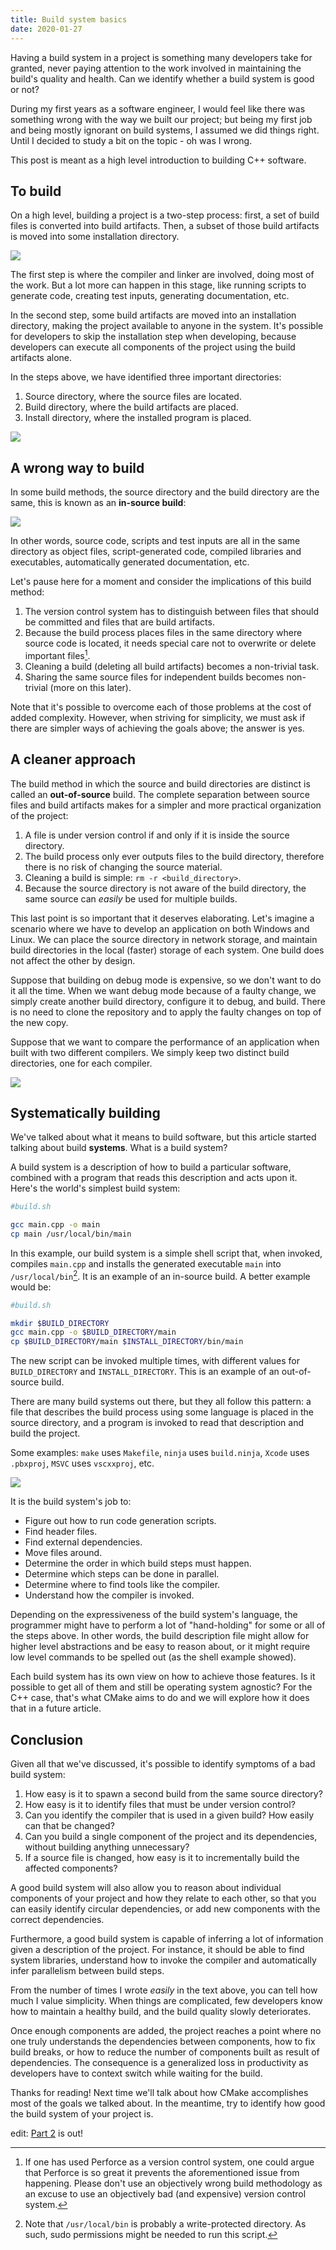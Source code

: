 ```yaml
---
title: Build system basics
date: 2020-01-27
---
```


Having a build system in a project is something many developers take for
granted, never paying attention to the work involved in maintaining the build's
quality and health. Can we identify whether a build system is good or not?

During my first years as a software engineer, I would feel like there was
something wrong with the way we built our project; but being my first job and
being mostly ignorant on build systems, I assumed we did things right. Until I
decided to study a bit on the topic - oh was I wrong.

This post is meant as a high level introduction to building C++ software.

## To build

On a high level, building a project is a two-step process: first, a set of
build files is converted into build artifacts. Then, a subset of those build
artifacts is moved into some installation directory.

![](to_build.svg)

The first step is where the compiler and linker are involved, doing most of the
work. But a lot more can happen in this stage, like running scripts to generate
code, creating test inputs, generating documentation, etc.

In the second step, some build artifacts are moved into an installation
directory, making the project available to anyone in the system. It's possible
for developers to skip the installation step when developing, because
developers can execute all components of the project using the build
artifacts alone.

In the steps above, we have identified three important directories:

1. Source directory, where the source files are located.
2. Build directory, where the build artifacts are placed.
3. Install directory, where the installed program is placed.

![](locations.svg)

## A wrong way to build

In some build methods, the source directory and the build directory are the
same, this is known as an __in-source build__:

![](in_source.svg)

In other words, source code, scripts and test inputs are all in the same
directory as object files, script-generated code, compiled libraries and
executables, automatically generated documentation, etc.

Let's pause here for a moment and consider the implications of this build
method:

1. The version control system has to distinguish between files that should be
committed and files that are build artifacts.
2. Because the build process places files in the same directory where source
code is located, it needs special care not to overwrite or delete important
files[^1].
3. Cleaning a build (deleting all build artifacts) becomes a non-trivial task.
4. Sharing the same source files for independent builds becomes non-trivial
(more on this later).

[^1]: If one has used Perforce as a version control system, one could argue
that Perforce is so great it prevents the aforementioned issue from happening.
Please don't use an objectively wrong build methodology as an excuse to use an
objectively bad (and expensive) version control system.

Note that it's possible to overcome each of those problems at the cost of added
complexity. However, when striving for simplicity, we must ask if there are
simpler ways of achieving the goals above; the answer is yes.

## A cleaner approach

The build method in which the source and build directories are distinct is
called an __out-of-source__ build. The complete separation between source files
and build artifacts makes for a simpler and more practical organization of the
project:

1. A file is under version control if and only if it is inside the source
directory.
2. The build process only ever outputs files to the build directory, therefore
there is no risk of changing the source material.
3. Cleaning a build is simple: `rm -r <build_directory>`.
4. Because the source directory is not aware of the build directory, the same
source can _easily_ be used for multiple builds.

This last point is so important that it deserves elaborating. Let's imagine a
scenario where we have to develop an application on both Windows and Linux.  We
can place the source directory in network storage, and maintain build
directories in the local (faster) storage of each system. One build does not
affect the other by design.

Suppose that building on debug mode is expensive, so we don't want to do it all
the time. When we want debug mode because of a faulty change, we simply create
another build directory, configure it to debug, and build. There is no need to
clone the repository and to apply the faulty changes on top of the new copy.

Suppose that we want to compare the performance of an application when built
with two different compilers. We simply keep two distinct build directories,
one for each compiler.

![](out_of_source.svg)

## Systematically building

We've talked about what it means to build software, but this article started
talking about build __systems__. What is a build system?

A build system is a description of how to build a particular software, combined
with a program that reads this description and acts upon it. Here's the world's
simplest build system:

```bash
#build.sh

gcc main.cpp -o main
cp main /usr/local/bin/main
```

In this example, our build system is a simple shell script that, when invoked,
compiles `main.cpp` and installs the generated executable `main` into
`/usr/local/bin`[^2]. It is an example of an in-source build. A better example
would be:

```bash
#build.sh

mkdir $BUILD_DIRECTORY
gcc main.cpp -o $BUILD_DIRECTORY/main
cp $BUILD_DIRECTORY/main $INSTALL_DIRECTORY/bin/main
```

[^2]: Note that `/usr/local/bin` is probably a write-protected directory. As
such, sudo permissions might be needed to run this script.

The new script can be invoked multiple times, with different values for
`BUILD_DIRECTORY` and `INSTALL_DIRECTORY`. This is an example of an
out-of-source build.

There are many build systems out there, but they all follow this pattern: a
file that describes the build process using some language is placed in the
source directory, and a program is invoked to read that description and build
the project.

Some examples: `make` uses `Makefile`, `ninja` uses `build.ninja`, `Xcode` uses
`.pbxproj`, `MSVC` uses `vscxxproj`, etc.

![](different_systems.svg)

It is the build system's job to:

* Figure out how to run code generation scripts.
* Find header files.
* Find external dependencies.
* Move files around.
* Determine the order in which build steps must happen.
* Determine which steps can be done in parallel.
* Determine where to find tools like the compiler.
* Understand how the compiler is invoked.

Depending on the expressiveness of the build system's language, the programmer
might have to perform a lot of "hand-holding" for some or all of the steps
above. In other words, the build description file might allow for higher level
abstractions and be easy to reason about, or it might require low level
commands to be spelled out (as the shell example showed).

Each build system has its own view on how to achieve those features. Is it
possible to get all of them and still be operating system agnostic? For the C++
case, that's what CMake aims to do and we will explore how it does that in a
future article.

## Conclusion

Given all that we've discussed, it's possible to identify symptoms of a bad
build system:

1. How easy is it to spawn a second build from the same source directory?
2. How easy is it to identify files that must be under version control?
3. Can you identify the compiler that is used in a given build? How easily can
that be changed?
4. Can you build a single component of the project and its dependencies,
without building anything unnecessary?
5. If a source file is changed, how easy is it to incrementally build the
affected components?

A good build system will also allow you to reason about individual components
of your project and how they relate to each other, so that you can easily
identify circular dependencies, or add new components with the correct
dependencies.

Furthermore, a good build system is capable of inferring a lot of information
given a description of the project. For instance, it should be able to find
system libraries, understand how to invoke the compiler and automatically infer
parallelism between build steps.

From the number of times I wrote _easily_ in the text above, you can tell how
much I value simplicity. When things are complicated, few developers know how
to maintain a healthy build, and the build quality slowly deteriorates.

Once enough components are added, the project reaches a point where no one
truly understands the dependencies between components, how to fix build breaks,
or how to reduce the number of components built as result of dependencies. The
consequence is a generalized loss in productivity as developers have to context
switch while waiting for the build.

Thanks for reading! Next time we'll talk about how CMake accomplishes most of
the goals we talked about. In the meantime, try to identify how good the build
system of your project is.

edit: [Part 2] is out!


[Part 2]: http://felipepiovezan.gitlab.io/blog/build_system_p2/
